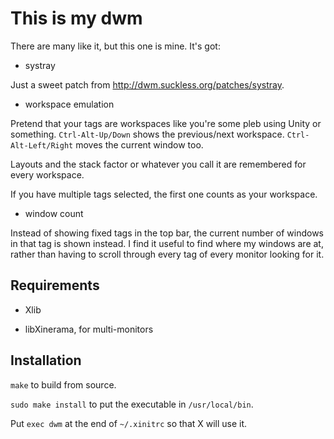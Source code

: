 # This is my dwm

There are many like it, but this one is mine. It's got:

* systray

Just a sweet patch from <http://dwm.suckless.org/patches/systray>.

* workspace emulation

Pretend that your tags are workspaces like you're some pleb using Unity or
something. `Ctrl-Alt-Up/Down` shows the previous/next workspace.
`Ctrl-Alt-Left/Right` moves the current window too.

Layouts and the stack factor or whatever you call it are remembered for every
workspace.

If you have multiple tags selected, the first one counts as your workspace.

* window count

Instead of showing fixed tags in the top bar, the current number of windows in
that tag is shown instead. I find it useful to find where my windows are at,
rather than having to scroll through every tag of every monitor looking for it.


## Requirements

* Xlib

* libXinerama, for multi-monitors


## Installation

`make` to build from source.

`sudo make install` to put the executable in `/usr/local/bin`.

Put `exec dwm` at the end of `~/.xinitrc` so that X will use it.
